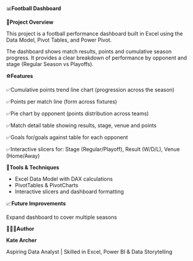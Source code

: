 📊**Football Dashboard**

📌**Project Overview**

This project is a football performance dashboard built in Excel using the Data Model, Pivot Tables, and Power Pivot.

The dashboard shows match results, points and cumulative season progress. It provides a clear breakdown of performance by opponent and stage (Regular Season vs Playoffs).

⚽**Features**

✅Cumulative points trend line chart (progression across the season)

✅Points per match line (form across fixtures)

✅Pie chart by opponent (points distribution across teams)

✅Match detail table showing results, stage, venue and points

✅Goals for/goals against table for each opponent

✅Interactive slicers for: Stage (Regular/Playoff), Result (W/D/L), Venue (Home/Away)

🔨**Tools & Techniques**
* Excel Data Model with DAX calculations
* PivotTables & PivotCharts
* Interactive slicers and dashboard formatting

📈**Future Improvements**

Expand dashboard to cover multiple seasons

👱🏼‍♀️**Author**

**Kate Archer**

Aspiring Data Analyst | Skilled in Excel, Power BI & Data Storytelling











